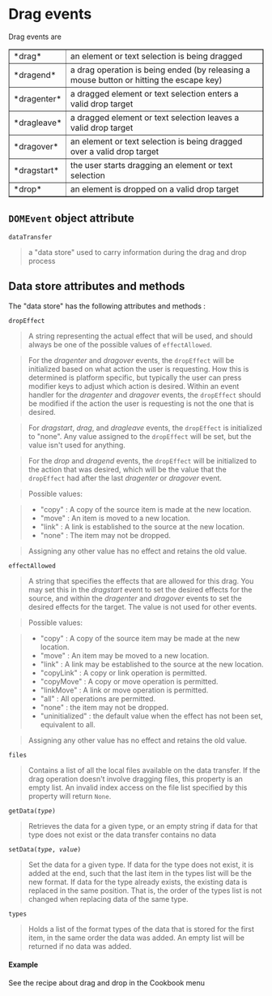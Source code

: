 Drag events
===========

Drag events are

<table cellpadding=3 border=1>
<tr>
<td>*drag*</td>
<td>an element or text selection is being dragged
</td>
</tr>

<tr>
<td>*dragend*</td><td>a drag operation is being ended (by releasing a mouse button or hitting the escape key)</td>
</tr>

<tr>
<td>*dragenter*</td><td>a dragged element or text selection enters a valid drop target</td>
</tr>

<tr>
<td>*dragleave*</td><td>a dragged element or text selection leaves a valid drop target</td>
</tr>

<tr>
<td>*dragover*</td><td>an element or text selection is being dragged over a valid drop target</td>
</tr>

<tr>
<td>*dragstart*</td><td>the user starts dragging an element or text selection</td>
</tr>

<tr>
<td>*drop*</td><td>an element is dropped on a valid drop target</td>
</tr>

</table>

`DOMEvent` object attribute
---------------------------

`dataTransfer`
> a "data store" used to carry information during the drag and drop process

Data store attributes and methods
---------------------------------

The "data store" has the following attributes and methods :

`dropEffect`

> A string representing the actual effect that will be used, and should always be one of the possible values of `effectAllowed`.

> For the *dragenter* and *dragover* events, the `dropEffect` will be initialized based on what action the user is requesting. How this is determined is platform specific, but typically the user can press modifier keys to adjust which action is desired. Within an event handler for the *dragenter* and *dragover* events, the `dropEffect` should be modified if the action the user is requesting is not the one that is desired.

> For *dragstart*, *drag*, and *dragleave* events, the `dropEffect` is initialized to "none". Any value assigned to the `dropEffect` will be set, but the value isn't used for anything.

> For the *drop* and *dragend* events, the `dropEffect` will be initialized to the action that was desired, which will be the value that the `dropEffect` had after the last *dragenter* or *dragover* event.

> Possible values:

> -    "copy" : A copy of the source item is made at the new location.
> -    "move" : An item is moved to a new location.
> -    "link" : A link is established to the source at the new location.
> -    "none" : The item may not be dropped.

> Assigning any other value has no effect and retains the old value.


`effectAllowed`

> A string that specifies the effects that are allowed for this drag. You may set this in the *dragstart* event to set the desired effects for the source, and within the *dragenter* and *dragover* events to set the desired effects for the target. The value is not used for other events.

> Possible values:

> - "copy" : A copy of the source item may be made at the new location.
> - "move" : An item may be moved to a new location.
> - "link" : A link may be established to the source at the new location.
> - "copyLink" : A copy or link operation is permitted.
> - "copyMove" : A copy or move operation is permitted.
> - "linkMove" : A link or move operation is permitted.
> - "all" : All operations are permitted.
> - "none" : the item may not be dropped.
> - "uninitialized" : the default value when the effect has not been set, equivalent to all.

> Assigning any other value has no effect and retains the old value.

`files`

> Contains a list of all the local files available on the data transfer. If the drag operation doesn't involve dragging files, this property is an empty list. An invalid index access on the file list specified by this property will return `None`.

<code>getData(_type_)</code>

> Retrieves the data for a given type, or an empty string if data for that type does not exist or the data transfer contains no data

<code>setData(_type_, _value_)</code>

> Set the data for a given type. If data for the type does not exist, it is added at the end, such that the last item in the types list will be the new format. If data for the type already exists, the existing data is replaced in the same position. That is, the order of the types list is not changed when replacing data of the same type.


`types`

> Holds a list of the format types of the data that is stored for the first item, in the same order the data was added. An empty list will be returned if no data was added.


#### Example

See the recipe about drag and drop in the Cookbook menu
